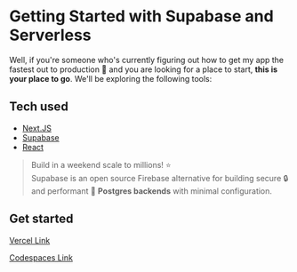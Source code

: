# Getting Started with Supabase and Serverless

Well, if you're someone who's currently figuring out how to get my app the fastest out to production 🚀 and you are looking for a
place to start, **this is your place to go**. We'll be exploring the following tools:

## Tech used

- [Next.JS](https://nextjs.org)
- [Supabase](https://supabase.io)
- [React](https://reactjs.org)

> Build in a weekend scale to millions! ⭐  
> Supabase is an open source Firebase alternative for building secure 🔒 and performant 🚄 **Postgres backends** with minimal configuration.

## Get started

[Vercel Link]("#")  

[Codespaces Link]("")
